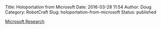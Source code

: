 Title: Holoportation from Microsoft
Date: 2016-03-28 11:54
Author: Doug
Category: RobotCraft
Slug: holoportation-from-microsoft
Status: published

[Microsoft Research](http://research.microsoft.com/en-us/projects/holoportation/)

